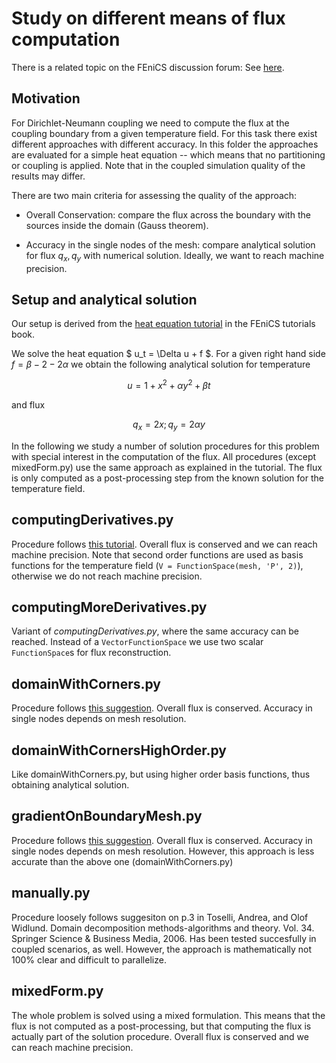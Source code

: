# Study on different means of flux computation

There is a related topic on the FEniCS discussion forum: See [here](https://fenicsproject.discourse.group/t/compute-gradient-of-scalar-field-on-boundarymesh/1172).

## Motivation

For Dirichlet-Neumann coupling we need to compute the flux at the coupling boundary from a given temperature field. For this task there exist different approaches with different accuracy. In this folder the approaches are evaluated for a simple heat equation -- which means that no partitioning or coupling is applied. Note that in the coupled simulation quality of the results may differ.

There are two main criteria for assessing the quality of the approach:

* Overall Conservation: compare the flux across the boundary with the sources inside the domain (Gauss theorem).

* Accuracy in the single nodes of the mesh: compare analytical solution for flux $q_x, q_y$ with numerical solution. Ideally, we want to reach machine precision.

## Setup and analytical solution

Our setup is derived from the [heat equation tutorial](https://fenicsproject.org/pub/tutorial/html/._ftut1006.html) in the FEniCS tutorials book.

We solve the heat equation $ u_t = \Delta u + f $. For a given right hand side $f=\beta - 2 - 2 \alpha$ we obtain the following analytical solution for temperature

$$ u = 1 + x^2 + \alpha y^2 + \beta t $$

and flux 

$$ q_x = 2 x; q_y = 2 \alpha y $$

In the following we study a number of solution procedures for this problem with special interest in the computation of the flux. All procedures (except mixedForm.py) use the same approach as explained in the tutorial. The flux is only computed as a post-processing step from the known solution for the temperature field.

## computingDerivatives.py

Procedure follows [this tutorial](http://hplgit.github.io/INF5620/doc/pub/fenics_tutorial1.1/tu2.html#tut-poisson-gradu). Overall flux is conserved and we can reach machine precision. Note that second order functions are used as basis functions for the temperature field (`V = FunctionSpace(mesh, 'P', 2)`), otherwise we do not reach machine precision.

## computingMoreDerivatives.py

Variant of *computingDerivatives.py*, where the same accuracy can be reached. Instead of a `VectorFunctionSpace` we use two scalar `FunctionSpace`s for flux reconstruction.

## domainWithCorners.py

Procedure follows [this suggestion](https://fenicsproject.discourse.group/t/compute-gradient-of-scalar-field-on-boundarymesh/1172/2). Overall flux is conserved. Accuracy in single nodes depends on mesh resolution.

## domainWithCornersHighOrder.py

Like domainWithCorners.py, but using higher order basis functions, thus obtaining analytical solution.

## gradientOnBoundaryMesh.py

Procedure follows [this suggestion](https://fenicsproject.discourse.group/t/project-gradient-on-boundarymesh/262/2). Overall flux is conserved. Accuracy in single nodes depends on mesh resolution. However, this approach is less accurate than the above one (domainWithCorners.py)

## manually.py

Procedure loosely follows suggesiton on p.3 in Toselli, Andrea, and Olof Widlund. Domain decomposition methods-algorithms and theory. Vol. 34. Springer Science & Business Media, 2006. Has been tested succesfully in coupled scenarios, as well. However, the approach is mathematically not 100% clear and difficult to parallelize.

## mixedForm.py

The whole problem is solved using a mixed formulation. This means that the flux is not computed as a post-processing, but that computing the flux is actually part of the solution procedure. Overall flux is conserved and we can reach machine precision. 
